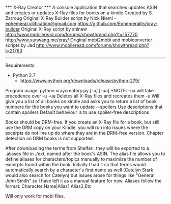 *** X-Ray Creator ***
A console application that searches updates ASIN
and creates or updates X-Ray files for books on a kindle
Created by S. Zarroug
Original X-Ray Builder script  by Nick Niemi - ephemeral.vilification@gmail.com
https://github.com/Ephemerality/xray-builder
Original X-Ray script by shinew
http://www.mobileread.com/forums/showthread.php?t=157770
http://www.xunwang.me/xray/
Original mobi2mobi and mobiconverter scripts by Jad
http://www.mobileread.com/forums/showthread.php?t=21763

**********************

Requirements:
* Python 2.7
  * https://www.python.org/downloads/release/python-279/

Program usage:
python xraycreatory.py [-u] [-ua]
*NOTE: -ua will take precedence over -u
-ua	Deletes all X-Ray files and recreates them
-u Will give you a list of all books on kindle and asks you to return a list of book numbers for the books you want to update
--spoilers		Use descriptions that contain spoilers
			Default behaviour is to use spoiler-free descriptions

Books should be DRM-free. If you create an X-Ray file for a book, but still use the DRM copy on your Kindle,
you will run into issues where the excerpts do not line up do where they are in the DRM-free version.
Chapter detection on DRM books is not supported.

After downloading the terms from Shelfari, they will be exported to a .aliases file in ./ext, named after the book's ASIN. The alias file allows you to define aliases for characters/topics manually to maximize the number of excerpts found within the book.
Initially I had it so that terms would automatically search by a character's first name as well (Catelyn Stark would also search for Catelyn) but issues arose for things like "General John Smith" so I have left it as a manual feature for now.
Aliases follow the format:
Character Name|Alias1,Alias2,Etc

Will only work for mobi files.
